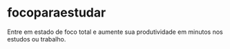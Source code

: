 # focoparaestudar
Entre em estado de foco total e aumente sua produtividade em minutos nos estudos ou trabalho.
